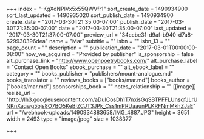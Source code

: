 +++
index = "-KgXdNPlVx5x55QWVfr1"
sort_create_date = 1490934900
sort_last_updated = 1490935020
sort_publish_date = 1490934900
create_date = "2017-03-30T21:35:00-07:00"
publish_date = "2017-03-30T21:35:00-07:00"
date = "2017-03-30T21:35:00-07:00"
last_updated = "2017-03-30T21:37:00-07:00"
preview_url = "34ccbe31-d9af-b940-d7a8-629930396dea"
name = "Mar"
subtitle = ""
isbn = ""
isbn_13 = ""
page_count = ""
description = ""
publication_date = "2017-03-01T00:00:00-08:00"
how_we_acquired = "Provided by publisher"
is_sponsorship = false
alt_purchase_link = "http://www.openpoetrybooks.com/"
alt_purchase_label = "Contact Open Books"
ebook_purchase = ""
alt_ebook_label = ""
category = ""
books_publisher = "publishers/mount-analogue.md"
books_translator = ""
reviews_books = ["books/mar.md"]
books_author = ["books/mar.md"]
sponsorships_book = ""
notes_relationship = ""
[[image]]
resize_url = "http://lh3.googleusercontent.com/aDuICosDh1T7nxisGqSBTPFFLUnsqfJLrUNKnXaqwg5bjs8O7BO5KeBiZCJT3JPk_Css1mPRUaaunPLKRFNmMkhZJaE"
url = "/webhook-uploads/1490934883658/IMG_4887.JPG"
height = 3651
width = 2493
type = "image/jpeg"
size = 1038377

+++
